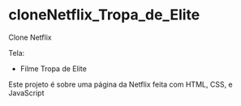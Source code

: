 # cloneNetflix_Tropa_de_Elite

Clone Netflix

Tela: 
- Filme Tropa de Elite



Este projeto é sobre uma página da Netflix feita com HTML, CSS, e JavaScript

